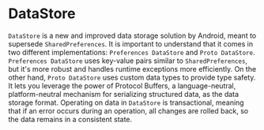 # DataStore

`DataStore` is a new and improved data storage solution by Android, meant to supersede `SharedPreferences`. It is important to understand that it comes in two different implementations: `Preferences DataStore` and `Proto DataStore`. `Preferences DataStore` uses key-value pairs similar to `SharedPreferences`, but it's more robust and handles runtime exceptions more efficiently. On the other hand, `Proto DataStore` uses custom data types to provide type safety. It lets you leverage the power of Protocol Buffers, a language-neutral, platform-neutral mechanism for serializing structured data, as the data storage format. Operating on data in `DataStore` is transactional, meaning that if an error occurs during an operation, all changes are rolled back, so the data remains in a consistent state.